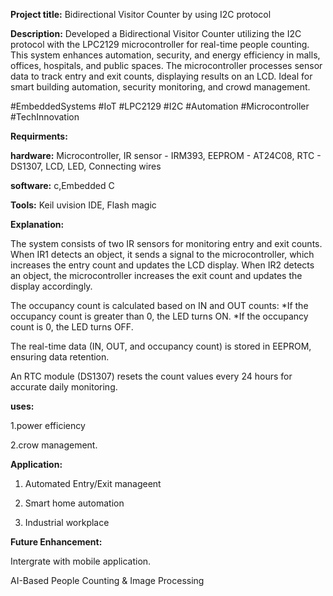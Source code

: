 **Project title:** Bidirectional Visitor Counter by using I2C protocol


**Description:** Developed a Bidirectional Visitor Counter utilizing the I2C protocol with the LPC2129 microcontroller for real-time people counting. This system enhances automation, security, and energy efficiency in malls, offices, hospitals, and public spaces. The microcontroller processes sensor data to track entry and exit counts, displaying results on an LCD. Ideal for smart building automation, security monitoring, and crowd management.

#EmbeddedSystems #IoT #LPC2129 #I2C #Automation #Microcontroller #TechInnovation


**Requirments:**

**hardware:** Microcontroller, IR sensor - IRM393, EEPROM - AT24C08, RTC - DS1307, LCD, LED, Connecting wires

**software:** c,Embedded C

**Tools:** Keil uvision IDE, Flash magic


**Explanation:**

   The system consists of two IR sensors for monitoring entry and exit counts.
    When IR1 detects an object, it sends a signal to the microcontroller, which increases the entry count and updates the LCD display.
    When IR2 detects an object, the microcontroller increases the exit count and updates the display accordingly.
    
   The occupancy count is calculated based on IN and OUT counts:
        *If the occupancy count is greater than 0, the LED turns ON.
        *If the occupancy count is 0, the LED turns OFF.
   
   The real-time data (IN, OUT, and occupancy count) is stored in EEPROM, ensuring data retention.
   
   An RTC module (DS1307) resets the count values every 24 hours for accurate daily monitoring.


**uses:** 

1.power efficiency

2.crow management.


**Application:** 

   1. Automated Entry/Exit manageent
   
   2. Smart home automation
   
   3. Industrial workplace

**Future Enhancement:**
    
   Intergrate with  mobile application.
    
   AI-Based People Counting & Image Processing
